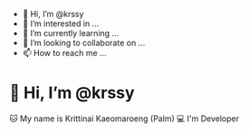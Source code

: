 - 👋 Hi, I’m @krssy
- 👀 I’m interested in ...
- 🌱 I’m currently learning ...
- 💞️ I’m looking to collaborate on ...
- 📫 How to reach me ...

<!---
krssy/krssy is a ✨ special ✨ repository because its `README.md` (this file) appears on your GitHub profile.
You can click the Preview link to take a look at your changes.
--->
# 👋 Hi, I’m @krssy 
🐱 My name is Krittinai Kaeomaroeng (Palm) 
💻 I'm Developer

<!-- 🤖Coding With 
- PHP
- javascript 
- HTML 
- CSS 
- Typescript 
- C 
- C++ 
- etc.


💾Database With
- SQL 
- Postgresql 
- etc.


Framework With
- Codeigniter 
- Laravel 
- Yii 
- Bootstrap
- antd -->

